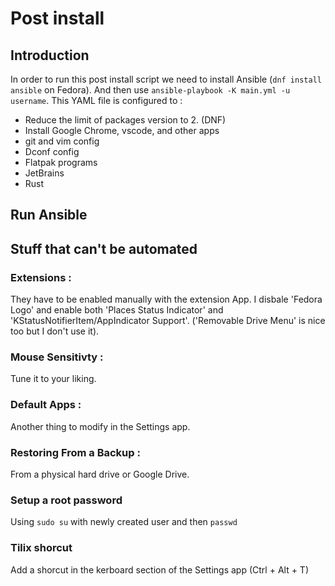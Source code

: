 # Post install

## Introduction

In order to run this post install script we need to install Ansible (`dnf install ansible` on Fedora). And then use `ansible-playbook -K main.yml -u username`.
This YAML file is configured to :

- Reduce the limit of packages version to 2. (DNF)
- Install Google Chrome, vscode, and other apps
- git and vim config
- Dconf config
- Flatpak programs
- JetBrains
- Rust

## Run Ansible

## Stuff that can't be automated

### Extensions :

They have to be enabled manually with the extension App. I disbale 'Fedora Logo' and enable both 'Places Status Indicator' and 'KStatusNotifierItem/AppIndicator Support'. ('Removable Drive Menu' is nice too but I don't use it).

### Mouse Sensitivty :

Tune it to your liking.

### Default Apps : 

Another thing to modify in the Settings app.

### Restoring From a Backup :

From a physical hard drive or Google Drive.

### Setup a root password

Using `sudo su` with newly created user and then `passwd`

### Tilix shorcut

Add a shorcut in the kerboard section of the Settings app (Ctrl + Alt + T)